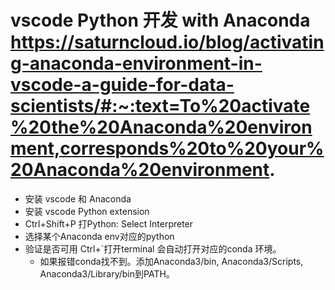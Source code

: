 # vscode Python 开发 with Anaconda https://saturncloud.io/blog/activating-anaconda-environment-in-vscode-a-guide-for-data-scientists/#:~:text=To%20activate%20the%20Anaconda%20environment,corresponds%20to%20your%20Anaconda%20environment.
- 安装 vscode 和 Anaconda
- 安装 vscode Python extension
- Ctrl+Shift+P 打Python: Select Interpreter
- 选择某个Anaconda env对应的python
- 验证是否可用 Ctrl+`打开terminal 会自动打开对应的conda 环境。
  - 如果报错conda找不到。添加Anaconda3/bin, Anaconda3/Scripts, Anaconda3/Library/bin到PATH。
